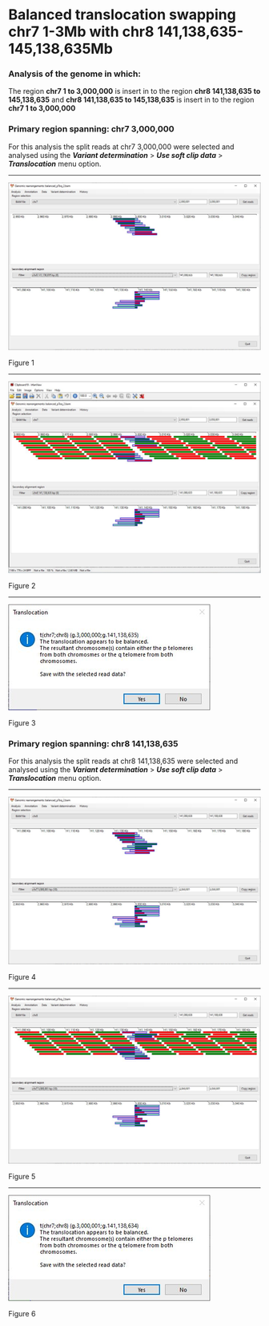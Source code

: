 # Balanced translocation swapping chr7 1-3Mb with chr8 141,138,635-145,138,635Mb

### Analysis of the genome in which: 

The region **chr7 1 to 3,000,000** is insert in to the region **chr8 141,138,635 to 145,138,635** and **chr8 141,138,635 to 145,138,635** is insert in to the region **chr7 1 to 3,000,000** 

### Primary region spanning: chr7 3,000,000 

For this analysis the split reads at chr7 3,000,000 were selected and analysed using the ___Variant determination___ > ___Use soft clip data___ > ___Translocation___ menu option.<hr />

![image](images/balanced_pToq_1.jpg)

Figure 1

<hr />

![image](images/balanced_pToq_1_all.jpg)

Figure 2

<hr />

![image](images/balanced_pToq_1_results.jpg)

Figure 3

### Primary region spanning: chr8 141,138,635 

For this analysis the split reads at chr8 141,138,635 were selected and analysed using the ___Variant determination___ > ___Use soft clip data___ > ___Translocation___ menu option.<hr />

![image](images/balanced_pToq_2.jpg)

Figure 4

<hr />

![image](images/balanced_pToq_2_all.jpg)

Figure 5

<hr />

![image](images/balanced_pToq_2_results.jpg)

Figure 6

